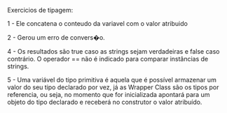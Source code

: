 Exercicios de tipagem:

1 - Ele concatena o conteudo da variavel com o valor atribuido

2 - Gerou um erro de convers�o.

4 - Os resultados são true caso as strings sejam verdadeiras e false caso contrário.
O operador == não é indicado para comparar instâncias de strings.

5 - Uma variável do tipo primitiva é aquela que é possível armazenar um valor do seu tipo declarado por vez, já as Wrapper Class são os tipos por referencia, ou seja, no momento que for inicializada apontará para um objeto do tipo declarado e receberá no construtor o valor atribuído.